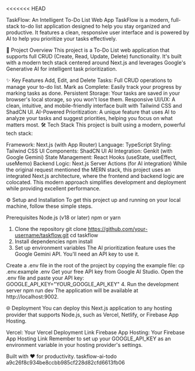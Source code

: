 <<<<<<< HEAD

TaskFlow: An Intelligent To-Do List Web App
TaskFlow is a modern, full-stack to-do list application designed to help you stay organized and productive. It features a clean, responsive user interface and is powered by AI to help you prioritize your tasks effectively.

🚀 Project Overview
This project is a To-Do List web application that supports full CRUD (Create, Read, Update, Delete) functionality. It's built with a modern tech stack centered around Next.js and leverages Google's Generative AI for intelligent task prioritization.

✨ Key Features
Add, Edit, and Delete Tasks: Full CRUD operations to manage your to-do list.
Mark as Complete: Easily track your progress by marking tasks as done.
Persistent Storage: Your tasks are saved in your browser's local storage, so you won't lose them.
Responsive UI/UX: A clean, intuitive, and mobile-friendly interface built with Tailwind CSS and ShadCN UI.
AI-Powered Prioritization: A unique feature that uses AI to analyze your tasks and suggest priorities, helping you focus on what matters most.
🛠️ Tech Stack
This project is built using a modern, powerful tech stack:

Framework: Next.js (with App Router)
Language: TypeScript
Styling: Tailwind CSS
UI Components: ShadCN UI
AI Integration: Genkit (with Google Gemini)
State Management: React Hooks (useState, useEffect, useMemo)
Backend Logic: Next.js Server Actions (for AI integration)
While the original request mentioned the MERN stack, this project uses an integrated Next.js architecture, where the frontend and backend logic are colocated. This modern approach simplifies development and deployment while providing excellent performance.

⚙️ Setup and Installation
To get this project up and running on your local machine, follow these simple steps.

Prerequisites
Node.js (v18 or later)
npm or yarn
1. Clone the repository
git clone https://github.com/your-username/taskflow.git
cd taskflow
2. Install dependencies
npm install
3. Set up environment variables
The AI prioritization feature uses the Google Gemini API. You'll need an API key to use it.

Create a .env file in the root of the project by copying the example file:
cp .env.example .env
Get your free API key from Google AI Studio.
Open the .env file and paste your API key:
GOOGLE_API_KEY="YOUR_GOOGLE_API_KEY"
4. Run the development server
npm run dev
The application will be available at http://localhost:9002.

🌐 Deployment
You can deploy this Next.js application to any hosting provider that supports Node.js, such as Vercel, Netlify, or Firebase App Hosting.

Vercel: Your Vercel Deployment Link
Firebase App Hosting: Your Firebase App Hosting Link
Remember to set up your GOOGLE_API_KEY as an environment variable in your hosting provider's settings.

Built with ❤️ for productivity.
taskflow-ai-todo
a9c26f8c934be8ccbb985cf228d82cfd6613fb06
